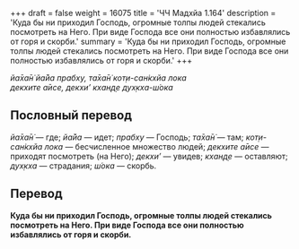+++
draft = false
weight = 16075
title = 'ЧЧ Мадхйа 1.164'
description = 'Куда бы ни приходил Господь, огромные толпы людей стекались посмотреть на Него. При виде Господа все они полностью избавлялись от горя и скорби.'
summary = 'Куда бы ни приходил Господь, огромные толпы людей стекались посмотреть на Него. При виде Господа все они полностью избавлялись от горя и скорби.'
+++

_йа̄ха̄н̇ йа̄йа прабху, та̄ха̄н̇ кот̣и-сан̇кхйа лока  
декхите а̄исе, декхи’ кхан̣д̣е дух̣кха-ш́ока_

## Пословный перевод

_йа̄ха̄н̇_ — где; _йа̄йа_ — идет; _прабху_ — Господь; _та̄ха̄н̇_ — там; _кот̣и_\-_сан̇кхйа_ _лока_ — бесчисленное множество людей; _декхите_ _а̄исе_ — приходят посмотреть (на Него); _декхи’_ — увидев; _кхан̣д̣е_ — оставляют; _дух̣кха_ — страдания; _ш́ока_ — скорбь.

## Перевод

**Куда бы ни приходил Господь, огромные толпы людей стекались посмотреть на Него. При виде Господа все они полностью избавлялись от горя и скорби.**
